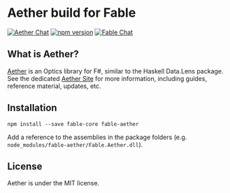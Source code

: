 # Aether build for Fable

[![Aether Chat](https://badges.gitter.im/Join%20Chat.svg)](https://gitter.im/xyncro/aether?utm_source=badge&utm_medium=badge&utm_campaign=pr-badge&utm_content=badge)
[![npm version](https://badge.fury.io/js/fable-aether.svg)](https://badge.fury.io/js/fable-aether)
[![Fable Chat](https://badges.gitter.im/gitterHQ/gitter.svg)](https://gitter.im/fable-compiler/Fable)


## What is Aether?

[Aether][aether] is an Optics library for F#, similar to the Haskell Data.Lens package. See the dedicated [Aether Site][aether] for more information, including guides, reference material, updates, etc.

## Installation

```shell
npm install --save fable-core fable-aether
```

Add a reference to the assemblies in the package folders (e.g. `node_modules/fable-aether/Fable.Aether.dll`).

## License

Aether is under the MIT license.

[aether]: https://xyncro.tech/aether